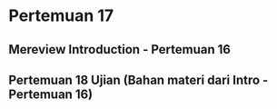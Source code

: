 # Pertemuan 17

## Mereview Introduction - Pertemuan 16

## Pertemuan 18 Ujian (Bahan materi dari Intro - Pertemuan 16)